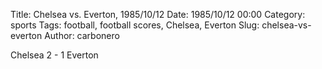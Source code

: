 Title: Chelsea vs. Everton, 1985/10/12
Date: 1985/10/12 00:00
Category: sports
Tags: football, football scores, Chelsea, Everton
Slug: chelsea-vs-everton
Author: carbonero


Chelsea 2 - 1 Everton
